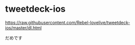 # tweetdeck-ios

https://raw.githubusercontent.com/Rebel-lovelive/tweetdeck-ios/master/dl.html

だめです
